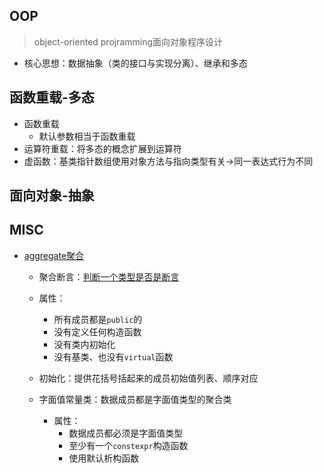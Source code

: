 ## OOP
>object-oriented projramming面向对象程序设计

+ 核心思想：数据抽象（类的接口与实现分离）、继承和多态

## 函数重载-多态

+ 函数重载
	+ 默认参数相当于函数重载
+ 运算符重载：将多态的概念扩展到运算符
+ 虚函数：基类指针数组使用对象方法与指向类型有关$\rightarrow$同一表达式行为不同

## 面向对象-抽象

## MISC

+ [aggregate聚合](https://en.cppreference.com/w/cpp/language/aggregate_initialization)
	+ 聚合断言：[判断一个类型是否是断言](https://en.cppreference.com/w/cpp/types/is_aggregate)

	+ 属性：
		+ 所有成员都是`public`的
		+ 没有定义任何构造函数
		+ 没有类内初始化
		+ 没有基类、也没有`virtual`函数

	+ 初始化：提供花括号括起来的成员初始值列表、顺序对应
	+ 字面值常量类：数据成员都是字面值类型的聚合类
		+ 属性：
			+ 数据成员都必须是字面值类型
			+ 至少有一个`constexpr`构造函数
			+ 使用默认析构函数
